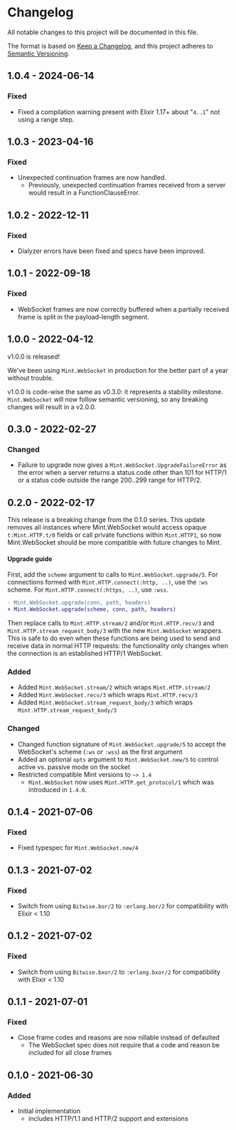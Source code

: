 # Changelog

All notable changes to this project will be documented in this file.

The format is based on [Keep a
Changelog](https://keepachangelog.com/en/1.0.0/), and this project adheres to
[Semantic Versioning](https://semver.org/spec/v2.0.0.html).

## 1.0.4 - 2024-06-14

### Fixed

- Fixed a compilation warning present with Elixir 1.17+ about "`4..1`" not
  using a range step.

## 1.0.3 - 2023-04-16

### Fixed

- Unexpected continuation frames are now handled.
    - Previously, unexpected continuation frames received from a server
      would result in a FunctionClauseError.

## 1.0.2 - 2022-12-11

### Fixed

- Dialyzer errors have been fixed and specs have been improved.

## 1.0.1 - 2022-09-18

### Fixed

- WebSocket frames are now correctly buffered when a partially received
  frame is split in the payload-length segment.

## 1.0.0 - 2022-04-12

v1.0.0 is released!

We've been using `Mint.WebSocket` in production for the better part of a year
without trouble.

v1.0.0 is code-wise the same as v0.3.0: it represents a stability milestone.
`Mint.WebSocket` will now follow semantic versioning, so any breaking changes
will result in a v2.0.0.

## 0.3.0 - 2022-02-27

### Changed

- Failure to upgrade now gives a `Mint.WebSocket.UpgradeFailureError`
  as the error when a server returns a status code other than 101 for
  HTTP/1 or a status code outside the range 200..299 range for HTTP/2.

## 0.2.0 - 2022-02-17

This release is a breaking change from the 0.1.0 series. This update removes
all instances where Mint.WebSocket would access opaque `t:Mint.HTTP.t/0` fields
or call private functions within `Mint.HTTP1`, so now Mint.WebSocket should be
more compatible with future changes to Mint.

#### Upgrade guide

First, add the `scheme` argument to calls to `Mint.WebSocket.upgrade/5`.
For connections formed with `Mint.HTTP.connect(:http, ..)`, use the `:ws`
scheme. For `Mint.HTTP.connect(:https, ..)`, use `:wss`.


```diff
- Mint.WebSocket.upgrade(conn, path, headers)
+ Mint.WebSocket.upgrade(scheme, conn, path, headers)
```

Then replace calls to `Mint.HTTP.stream/2` and/or `Mint.HTTP.recv/3` and
`Mint.HTTP.stream_request_body/3` with the new `Mint.WebSocket` wrappers.
This is safe to do even when these functions are being used to send and
receive data in normal HTTP requests: the functionality only changes when
the connection is an established HTTP/1 WebSocket.

### Added

- Added `Mint.WebSocket.stream/2` which wraps `Mint.HTTP.stream/2`
- Added `Mint.WebSocket.recv/3` which wraps `Mint.HTTP.recv/3`
- Added `Mint.WebSocket.stream_request_body/3` which wraps `Mint.HTTP.stream_request_body/3`

### Changed

- Changed function signature of `Mint.WebSocket.upgrade/5` to accept the
  WebSocket's scheme (`:ws` or `:wss`) as the first argument
- Added an optional `opts` argument to `Mint.WebSocket.new/5` to control
  active vs. passive mode on the socket
- Restricted compatible Mint versions to `~> 1.4`
    - `Mint.WebSocket` now uses `Mint.HTTP.get_protocol/1` which was
      introduced in `1.4.0`.

## 0.1.4 - 2021-07-06

### Fixed

- Fixed typespec for `Mint.WebSocket.new/4`

## 0.1.3 - 2021-07-02

### Fixed

- Switch from using `Bitwise.bor/2` to `:erlang.bor/2` for compatibility
  with Elixir < 1.10

## 0.1.2 - 2021-07-02

### Fixed

- Switch from using `Bitwise.bxor/2` to `:erlang.bxor/2` for compatibility
  with Elixir < 1.10

## 0.1.1 - 2021-07-01

### Fixed

- Close frame codes and reasons are now nillable instead of defaulted
  - The WebSocket spec does not require that a code and reason be included
    for all close frames

## 0.1.0 - 2021-06-30

### Added

- Initial implementation
    - includes HTTP/1.1 and HTTP/2 support and extensions
